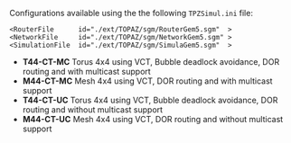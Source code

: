 Configurations available using the the following `TPZSimul.ini` file:

```
<RouterFile      id="./ext/TOPAZ/sgm/RouterGem5.sgm"  >
<NetworkFile     id="./ext/TOPAZ/sgm/NetworkGem5.sgm" >
<SimulationFile  id="./ext/TOPAZ/sgm/SimulaGem5.sgm"  >
```

  * **T44-CT-MC** Torus 4x4 using VCT, Bubble deadlock avoidance, DOR routing and with multicast support
  * **M44-CT-MC** Mesh 4x4 using VCT, DOR routing and with multicast support
  * **T44-CT-UC** Torus 4x4 using VCT, Bubble deadlock avoidance, DOR routing and without multicast support
  * **M44-CT-UC** Mesh 4x4 using VCT, DOR routing and without multicast support